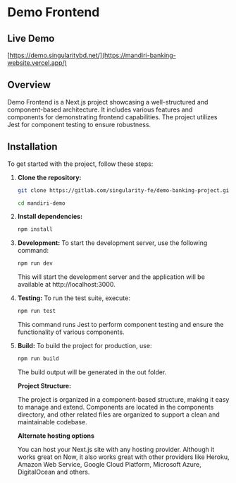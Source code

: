 # Demo Frontend

## Live Demo
[https://demo.singularitybd.net/](https://mandiri-banking-website.vercel.app/)

## Overview

Demo Frontend is a Next.js project showcasing a well-structured and component-based architecture. It includes various features and components for demonstrating frontend capabilities. The project utilizes Jest for component testing to ensure robustness.

## Installation

To get started with the project, follow these steps:

1. **Clone the repository:**

   ```bash
   git clone https://gitlab.com/singularity-fe/demo-banking-project.git
   ```

   ```bash
   cd mandiri-demo
   ```

2. **Install dependencies:**

   ```bash
   npm install
   ```

3. **Development:**
   To start the development server, use the following command:

   ```bash
   npm run dev
   ```

   This will start the development server and the application will be available at http://localhost:3000.

4. **Testing:**
   To run the test suite, execute:
   ```bash
   npm run test
   ```
   This command runs Jest to perform component testing and ensure the functionality of various components.
5. **Build:**
   To build the project for production, use:

   ```bash
   npm run build
   ```

   The build output will be generated in the out folder.

   **Project Structure:**

   The project is organized in a component-based structure, making it easy to manage and extend. Components are located in the components directory, and other related files are organized to support a clean and maintainable codebase.

   **Alternate hosting options**

   You can host your Next.js site with any hosting provider. Although it works great on Now, it also works great with other providers like Heroku, Amazon Web Service, Google Cloud Platform, Microsoft Azure, DigitalOcean and others.
